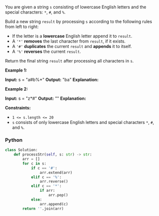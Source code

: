 You are given a string  `s`  consisting of lowercase English letters and the special characters:  `*`,  `#`, and  `%`.

Build a new string  `result`  by processing  `s`  according to the following rules from left to right:

-   If the letter is a  **lowercase**  English letter append it to  `result`.
-   A  `'*'`  **removes**  the last character from  `result`, if it exists.
-   A  `'#'`  **duplicates**  the current  `result`  and  **appends**  it to itself.
-   A  `'%'`  **reverses**  the current  `result`.

Return the final string  `result`  after processing all characters in  `s`.

**Example 1:**

**Input:**  s = "a#b%*"
**Output:**  "ba"
**Explanation:**

**Example 2:**

**Input:**  s = "z*#"
**Output:**  ""
**Explanation:**

**Constraints:**

-   `1 <= s.length <= 20`
-   `s`  consists of only lowercase English letters and special characters  `*`,  `#`, and  `%`.



### Python
```py
class Solution:
    def processStr(self, s: str) -> str:
        arr = []
        for c in s:
            if c == '#':
                arr.extend(arr)
            elif c == '%':
                arr.reverse()
            elif c == '*':
                if arr:
                    arr.pop()
            else:
                arr.append(c)
        return ''.join(arr)
```